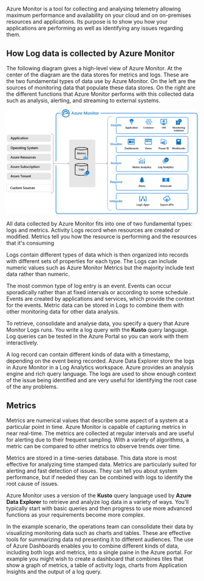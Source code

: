 Azure Monitor is a tool for collecting and analysing telemetry allowing maximum performance and availability on your cloud and on on-premises resources and applications. Its purpose is to show you how your applications are performing as well as identifying any issues regarding them.

## How Log data is collected by Azure Monitor

The following diagram gives a high-level view of Azure Monitor. At the center of the diagram are the data stores for metrics and logs. These are the two fundamental types of data use by Azure Monitor. On the left are the sources of monitoring data that populate these data stores. On the right are the different functions that Azure Monitor performs with this collected data such as analysis, alerting, and streaming to external systems.

![Screenshot of the Azure Monitor.](../media/2-azure-monitor.png)

All data collected by Azure Monitor fits into one of two fundamental types: logs and metrics. Activity Logs record when resources are created or modified. Metrics tell you how the resource is performing and the resources that it's consuming

Logs contain different types of data which is then organized into records with different sets of properties for each type. The Logs can include numeric values such as Azure Monitor Metrics but the majority include text data rather than numeric.

The most common type of log entry is an event. Events can occur sporadically rather than at fixed intervals or according to some schedule . Events are created by applications and services, which provide the context for the events. Metric data can be stored in Logs to combine them with other monitoring data for other data analysis.

To retrieve, consolidate and analyse data, you specify a query that Azure Monitor Logs runs. You write a log query with the **Kusto** query language. Log queries can be tested in the Azure Portal so you can work with them interactively.

A log record can contain different kinds of data with a timestamp, depending on the event being recorded. Azure Data Explorer store the logs in Azure Monitor in a Log Analytics workspace. Azure provides an analysis engine and rich query language. The logs are used to show enough context of the issue being identified and are very useful for identifying the root case of the any problems.

## Metrics

Metrics are numerical values that describe some aspect of a system at a particular point in time. Azure Monitor is capable of capturing metrics in near real-time. The metrics are collected at regular intervals and are useful for alerting due to their frequent sampling. With a variety of algorithms, a metric can be compared to other metrics to observe trends over time.

Metrics are stored in a time-series database. This data store is most effective for analyzing time stamped data. Metrics are particularly suited for alerting and fast detection of issues. They can tell you about system performance, but if needed they can be combined with logs to identify the root cause of issues.

Azure Monitor uses a version of the **Kusto** query language used by **Azure Data Explorer** to retrieve and analyze log data in a variety of ways. You'll typically start with basic queries and then progress to use more advanced functions as your requirements become more complex.

In the example scenario, the operations team can consolidate their data by visualizing monitoring data such as charts and tables. These are effective tools for summarizing data nd presenting it to different audiences. The use of Azure Dashboards enables you to combine different kinds of data, including both logs and metrics, into a single paine in the Azure portal. For example you might wish to create a dashboard that combines tiles that show a graph of metrics, a table of activity logs, charts from Application Insights and the output of a log query.